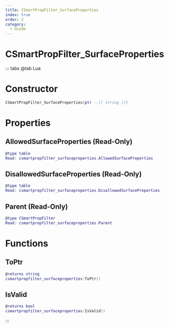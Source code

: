 ```yaml
---
title: CSmartPropFilter_SurfaceProperties
index: true
order: 2
category:
  - Guide
---
```


# CSmartPropFilter_SurfaceProperties

::: tabs
@tab Lua
# Constructor
```lua
CSmartPropFilter_SurfaceProperties(ptr --[[ string ]])
```
# Properties
## AllowedSurfaceProperties (Read-Only)
```lua
@type table
Read: csmartpropfilter_surfaceproperties.AllowedSurfaceProperties
```
## DisallowedSurfaceProperties (Read-Only)
```lua
@type table
Read: csmartpropfilter_surfaceproperties.DisallowedSurfaceProperties
```
## Parent (Read-Only)
```lua
@type CSmartPropFilter
Read: csmartpropfilter_surfaceproperties.Parent
```
# Functions
## ToPtr
```lua
@returns string
csmartpropfilter_surfaceproperties:ToPtr()
```
## IsValid
```lua
@returns bool
csmartpropfilter_surfaceproperties:IsValid()
```

:::